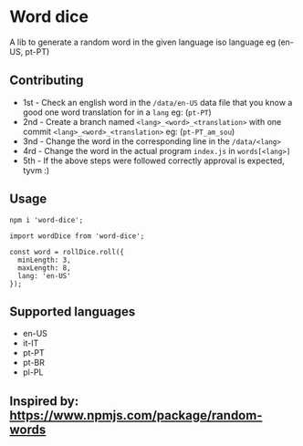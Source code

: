 # Word dice

A lib to generate a random word in the given language iso language eg (en-US, pt-PT)

## Contributing

* 1st - Check an english word in the `/data/en-US` data file that you know a good one word translation for in a `lang` eg: (`pt-PT`)
* 2nd - Create a branch named `<lang>_<word>_<translation>` with one commit `<lang>_<word>_<translation>` eg: (`pt-PT_am_sou`)
* 3nd - Change the word in the corresponding line in the `/data/<lang>`
* 4rd - Change the word in the actual program `index.js` in `words[<lang>]`
* 5th - If the above steps were followed correctly approval is expected, tyvm :)

## Usage

```
npm i 'word-dice';

import wordDice from 'word-dice';

const word = rollDice.roll({
  minLength: 3,
  maxLength: 8,
  lang: 'en-US'
});

```
## Supported languages

* en-US
* it-IT
* pt-PT
* pt-BR
* pl-PL

## Inspired by: https://www.npmjs.com/package/random-words
